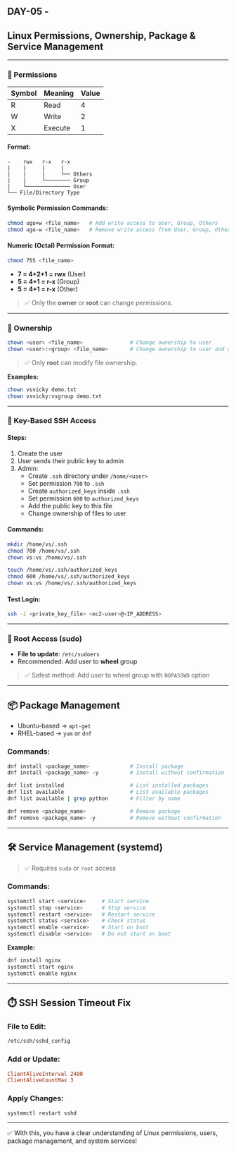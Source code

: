 ## DAY-05 - 
 ## Linux Permissions, Ownership, Package & Service Management 

---

### 🔐 Permissions

| Symbol | Meaning  | Value |
|--------|----------|-------|
| R      | Read     | 4     |
| W      | Write    | 2     |
| X      | Execute  | 1     |

#### Format:

```
-    rwx   r-x   r-x
|    |     |     |
|    |     |     └── Others
|    |     └──────── Group
|    └────────────── User
└── File/Directory Type
```

#### Symbolic Permission Commands:

```bash
chmod ugo+w <file_name>   # Add write access to User, Group, Others
chmod ugo-w <file_name>   # Remove write access from User, Group, Others
```

#### Numeric (Octal) Permission Format:

```bash
chmod 755 <file_name>
```

- **7 = 4+2+1 = rwx** (User)
- **5 = 4+1   = r-x** (Group)
- **5 = 4+1   = r-x** (Other)

> ✅ Only the **owner** or **root** can change permissions.

---

### 👤 Ownership

```bash
chown <user> <file_name>               # Change ownership to user
chown <user>:<group> <file_name>       # Change ownership to user and group
```

> ✅ Only **root** can modify file ownership.

**Examples:**

```bash
chown vsvicky demo.txt
chown vsvicky:vsgroup demo.txt
```

---

### 🔑 Key-Based SSH Access

#### Steps:

1. Create the user
2. User sends their public key to admin
3. Admin:
   - Create `.ssh` directory under `/home/<user>`
   - Set permission `700` to `.ssh`
   - Create `authorized_keys` inside `.ssh`
   - Set permission `600` to `authorized_keys`
   - Add the public key to this file
   - Change ownership of files to user

#### Commands:

```bash
mkdir /home/vs/.ssh
chmod 700 /home/vs/.ssh
chown vs:vs /home/vs/.ssh

touch /home/vs/.ssh/authorized_keys
chmod 600 /home/vs/.ssh/authorized_keys
chown vs:vs /home/vs/.ssh/authorized_keys
```

#### Test Login:

```bash
ssh -i <private_key_file> <ec2-user>@<IP_ADDRESS>
```

---

### 🔐 Root Access (sudo)

- **File to update**: `/etc/sudoers`
- Recommended: Add user to **wheel** group

> ✅ Safest method: Add user to wheel group with `NOPASSWD` option

---

## 📦 Package Management

- Ubuntu-based → `apt-get`
- RHEL-based → `yum` or `dnf`

### Commands:

```bash
dnf install <package_name>             # Install package
dnf install <package_name> -y          # Install without confirmation

dnf list installed                     # List installed packages
dnf list available                     # List available packages
dnf list available | grep python       # Filter by name

dnf remove <package_name>              # Remove package
dnf remove <package_name> -y           # Remove without confirmation
```

---

## 🛠️ Service Management (systemd)

> ✅ Requires `sudo` or `root` access

### Commands:

```bash
systemctl start <service>     # Start service
systemctl stop <service>      # Stop service
systemctl restart <service>   # Restart service
systemctl status <service>    # Check status
systemctl enable <service>    # Start on boot
systemctl disable <service>   # Do not start on boot
```

**Example:**

```bash
dnf install nginx
systemctl start nginx
systemctl enable nginx
```

---

## ⏱️ SSH Session Timeout Fix

### File to Edit:

```bash
/etc/ssh/sshd_config
```

### Add or Update:

```conf
ClientAliveInterval 2400
ClientAliveCountMax 3
```

### Apply Changes:

```bash
systemctl restart sshd
```

---

✅ With this, you have a clear understanding of Linux permissions, users, package management, and system services!
